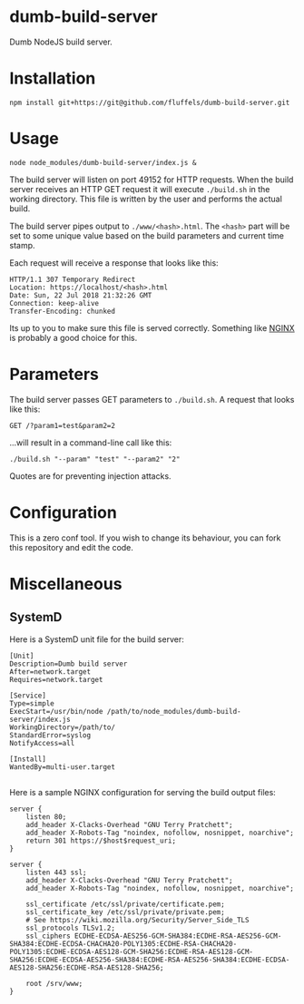 # dumb-build-server
Dumb NodeJS build server.

# Installation
`npm install git+https://git@github.com/fluffels/dumb-build-server.git`

# Usage
`node node_modules/dumb-build-server/index.js &`

The build server will listen on port 49152 for HTTP requests.
When the build server receives an HTTP GET request it will execute `./build.sh` in the working directory.
This file is written by the user and performs the actual build.

The build server pipes output to `./www/<hash>.html`.
The `<hash>` part will be set to some unique value based on the build parameters and current time stamp.

Each request will receive a response that looks like this:

```
HTTP/1.1 307 Temporary Redirect
Location: https://localhost/<hash>.html
Date: Sun, 22 Jul 2018 21:32:26 GMT
Connection: keep-alive
Transfer-Encoding: chunked
```

Its up to you to make sure this file is served correctly.
Something like [NGINX](http://nginx.org) is probably a good choice for this.

# Parameters

The build server passes GET parameters to `./build.sh`.
A request that looks like this:

`GET /?param1=test&param2=2`

...will result in a command-line call like this:

`./build.sh "--param" "test" "--param2" "2"`

Quotes are for preventing injection attacks.

# Configuration

This is a zero conf tool.
If you wish to change its behaviour, you can fork this repository and edit the code.

# Miscellaneous

## SystemD

Here is a SystemD unit file for the build server:

```
[Unit]
Description=Dumb build server
After=network.target
Requires=network.target

[Service]
Type=simple
ExecStart=/usr/bin/node /path/to/node_modules/dumb-build-server/index.js
WorkingDirectory=/path/to/
StandardError=syslog
NotifyAccess=all

[Install]
WantedBy=multi-user.target
```

##

Here is a sample NGINX configuration for serving the build output files:

```
server {
    listen 80;
    add_header X-Clacks-Overhead "GNU Terry Pratchett";
    add_header X-Robots-Tag "noindex, nofollow, nosnippet, noarchive";
    return 301 https://$host$request_uri;
}

server {
    listen 443 ssl;
    add_header X-Clacks-Overhead "GNU Terry Pratchett";
    add_header X-Robots-Tag "noindex, nofollow, nosnippet, noarchive";

    ssl_certificate /etc/ssl/private/certificate.pem;
    ssl_certificate_key /etc/ssl/private/private.pem;
    # See https://wiki.mozilla.org/Security/Server_Side_TLS
    ssl_protocols TLSv1.2;
    ssl_ciphers ECDHE-ECDSA-AES256-GCM-SHA384:ECDHE-RSA-AES256-GCM-SHA384:ECDHE-ECDSA-CHACHA20-POLY1305:ECDHE-RSA-CHACHA20-POLY1305:ECDHE-ECDSA-AES128-GCM-SHA256:ECDHE-RSA-AES128-GCM-SHA256:ECDHE-ECDSA-AES256-SHA384:ECDHE-RSA-AES256-SHA384:ECDHE-ECDSA-AES128-SHA256:ECDHE-RSA-AES128-SHA256;

    root /srv/www;
}
```
